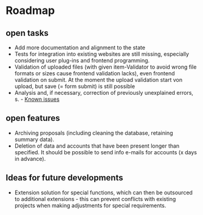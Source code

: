 # Roadmap

## open tasks

- Add more documentation and alignment to the state
- Tests for integration into existing websites are still missing, especially considering user plug-ins and frontend programming.
- Validation of uploaded files (with given item-Validator to avoid wrong file formats or sizes cause frontend validation lacks), even frontend validation on submit. At the moment the upload validation start von upload, but save (= form submit) is still possible
- Analysis and, if necessary, correction of previously unexplained errors, s. - [Known issues](./Known-issues.md)

## open features
- Archiving proposals (including cleaning the database, retaining summary data).
- Deletion of data and accounts that have been present longer than specified. It should be possible to send info e-mails for accounts (x days in advance).

## Ideas for future developments

- Extension solution for special functions, which can then be outsourced to additional extensions - this can prevent conflicts with existing projects when making adjustments for special requirements. 
